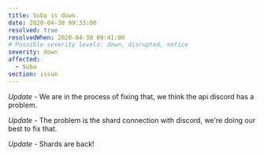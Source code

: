 ```yaml
---
title: Suba is down.
date: 2020-04-30 09:33:00
resolved: true
resolvedWhen: 2020-04-30 09:41:00
# Possible severity levels: down, disrupted, notice
severity: down
affected:
  - Suba
section: issue
---
```


*Update* - We are in the process of fixing that, we think the api discord has a problem.

*Update* - The problem is the shard connection with discord, we're doing our best to fix that.

*Update* - Shards are back! 
